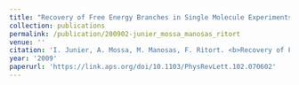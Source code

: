 ```yaml
---
title: "Recovery of Free Energy Branches in Single Molecule Experiments"
collection: publications
permalink: /publication/200902-junier_mossa_manosas_ritort
venue: ''
citation: 'I. Junier, A. Mossa, M. Manosas, F. Ritort. <b>Recovery of Free Energy Branches in Single Molecule Experiments</b>, <i>Physical Review Letters,</i> February 2009'
year: '2009'
paperurl: 'https://link.aps.org/doi/10.1103/PhysRevLett.102.070602'
---
```

